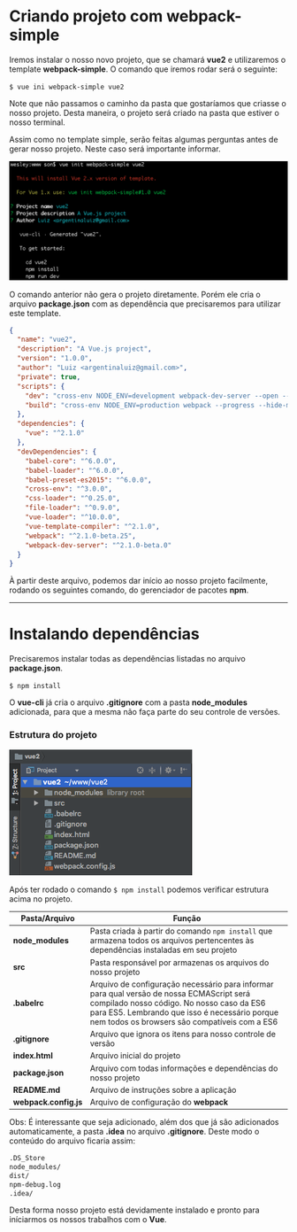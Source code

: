 # Criando projeto com webpack-simple

Iremos instalar o nosso novo projeto, que se chamará **vue2** e utilizaremos o template **webpack-simple**. O comando que iremos rodar será o seguinte:

`$ vue ini webpack-simple vue2`

Note que não passamos o caminho da pasta que gostaríamos que criasse o nosso projeto. Desta maneira, o projeto será criado na pasta que estiver o nosso terminal.

Assim como no template simple, serão feitas algumas perguntas antes de gerar nosso projeto. Neste caso será importante informar.

![Vue Template webpack-simple](./images/vue-webpack-simple.png "Vue Template webpack-simple")

O comando anterior não gera o projeto diretamente. Porém ele cria o arquivo **package.json** com as dependência que precisaremos para utilizar este template.

```json
{
  "name": "vue2",
  "description": "A Vue.js project",
  "version": "1.0.0",
  "author": "Luiz <argentinaluiz@gmail.com>",
  "private": true,
  "scripts": {
    "dev": "cross-env NODE_ENV=development webpack-dev-server --open --inline --hot",
    "build": "cross-env NODE_ENV=production webpack --progress --hide-modules"
  },
  "dependencies": {
    "vue": "^2.1.0"
  },
  "devDependencies": {
    "babel-core": "^6.0.0",
    "babel-loader": "^6.0.0",
    "babel-preset-es2015": "^6.0.0",
    "cross-env": "^3.0.0",
    "css-loader": "^0.25.0",
    "file-loader": "^0.9.0",
    "vue-loader": "^10.0.0",
    "vue-template-compiler": "^2.1.0",
    "webpack": "^2.1.0-beta.25",
    "webpack-dev-server": "^2.1.0-beta.0"
  }
}
```

À partir deste arquivo, podemos dar início ao nosso projeto facilmente, rodando os seguintes comando, do gerenciador de pacotes **npm**.

***

# Instalando dependências

Precisaremos instalar todas as dependências listadas no arquivo **package.json**.

`$ npm install`

O **vue-cli** já cria o arquivo **.gitignore** com a pasta **node_modules** adicionada, para que a mesma não faça parte do seu controle de versões.

### Estrutura do projeto

![Vue webpack-simple Estrutura](./images/vue-webpack-simple-estrutura.png "Vue webpack-simple Estrutura")

Após ter rodado o comando `$ npm install` podemos verificar estrutura acima no projeto.

Pasta/Arquivo | Função
-------------------- | -----------
**node_modules** | Pasta criada à partir do comando `npm install` que armazena todos os arquivos pertencentes às dependências instaladas em seu projeto
**src** | Pasta responsável por armazenas os arquivos do nosso projeto
**.babelrc** | Arquivo de configuração necessário para informar para qual versão de nossa ECMAScript será compilado nosso código. No nosso caso da ES6 para ES5. Lembrando que isso é necessário porque nem todos os browsers são compatíveis com a ES6
**.gitignore** | Arquivo que ignora os itens para nosso controle de versão
**index.html** | Arquivo inicial do projeto
**package.json** | Arquivo com todas informações e dependências do nosso projeto
**README.md** | Arquivo de instruções sobre a aplicação
**webpack.config.js** | Arquivo de configuração do **webpack**

Obs: É interessante que seja adicionado, além dos que já são adicionados automaticamente, a pasta **.idea** no arquivo **.gitignore**. Deste modo o conteúdo do arquivo ficaria assim:

```
.DS_Store
node_modules/
dist/
npm-debug.log
.idea/
```

Desta forma nosso projeto está devidamente instalado e pronto para iníciarmos os nossos trabalhos com o **Vue**.




